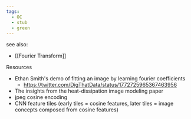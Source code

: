 ```yaml
---
tags:
  - OC
  - stub
  - green
---
```

see also:
- [[Fourier Transform]]

Resources
- Ethan Smith's demo of fitting an image by learning fourier coefficients
	- https://twitter.com/DigThatData/status/1772725965367463956
- The insights from the heat-dissipation image modeling paper
- jpeg cosine encoding
- CNN feature tiles (early tiles = cosine features, later tiles = image concepts composed from cosine features)